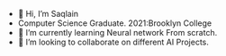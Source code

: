 - 👋 Hi, I’m Saqlain
- Computer Science Graduate. 2021:Brooklyn College 
- 🌱 I’m currently learning Neural network From scratch.
- 💞️ I’m looking to collaborate on different AI Projects.


